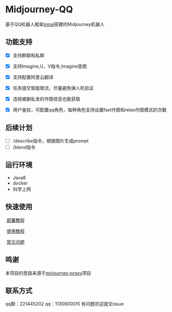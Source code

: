 # Midjourney-QQ

基于QQ机器人框架[mirai](https://github.com/mamoe/mirai)搭建的Midjourney机器人



## 功能支持

- [x] 支持群聊和私聊

- [x] 支持Imagine,U，V指令,Imagine垫图
- [x] 支持配置阿里云翻译
- [x] 任务提交智能限流，尽量避免弹人机验证
- [x] 违规被删私发的作图信息也能获取
- [x] 用户鉴权，可配置qq角色，每种角色支持设置fast作图和relax作图模式的次数

## 后续计划
- [ ] /describe指令，根据图片生成prompt
- [ ] /blend指令

## 运行环境

* Java8 
* docker
* 科学上网

## 快速使用

​	[部署教程](docs/quickStart.md)

​	[使用教程](docs/command.md)

​	[常见问题](docs/issue.md)

## 鸣谢

本项目的思路来源于[mirjourney-proxy](https://github.com/novicezk/midjourney-proxy)项目



## 联系方式

qq群：221445202
qq：1130600015
有问题欢迎提交issue







